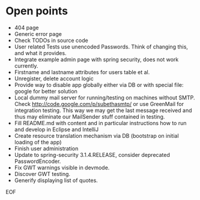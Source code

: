 Open points
===========

* 404 page
* Generic error page
* Check TODOs in source code
* User related Tests use unencoded Passwords. Think of changing this, and what it provides.
* Integrate example admin page with spring security, does not work currently.
* Firstname and lastname attributes for users table et al.
* Unregister, delete account logic
* Provide way to disable app globally either via DB or with special file: google for better solution
* Local dummy mail server for running/testing on machines without SMTP. Check http://code.google.com/p/subethasmtp/
  or use GreenMail for integration testing. This way we may get the last message received and thus may eliminate our
  MailSender stuff contained in testing.
* Fill README.md with content and in particular instructions how to run and develop in Eclipse and IntelliJ
* Create resource translation mechanism via DB (bootstrap on initial loading of the app)
* Finish user administration
* Update to spring-security 3.1.4.RELEASE, consider deprecated PasswordEncoder.
* Fix GWT warnings visible in devmode.
* Discover GWT testing.
* Generify displaying list of quotes.

EOF
